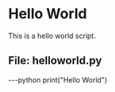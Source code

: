 # Hello World

This is a hello world script.

## File: helloworld.py

---python
print("Hello World")
